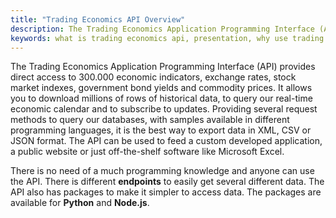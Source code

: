 ```yaml
---
title: "Trading Economics API Overview"
description: The Trading Economics Application Programming Interface (API) presentation
keywords: what is trading economics api, presentation, why use trading economics, what is trading economics api used for
---
```


The Trading Economics Application Programming Interface (API) provides direct access to 300.000
economic indicators, exchange rates, stock market indexes, government bond yields and commodity
prices. It allows you to download millions of rows of historical data, to query our real-time
economic calendar and to subscribe to updates. Providing several request methods to query our
databases, with samples available in different programming languages, it is the best way to
export data in XML, CSV or JSON format. The API can be used to feed a custom developed
application, a public website or just off-the-shelf software like Microsoft Excel.

There is no need of a much programming knowledge and anyone can use the API. There is different
**endpoints** to easily get several different data.
The API also has packages to make it simpler to access data. The packages are available for
**Python** and **Node.js**.

